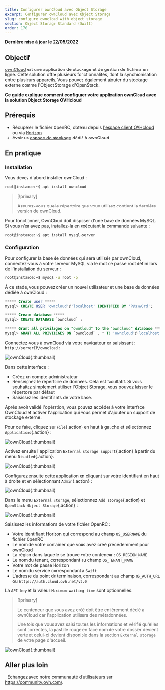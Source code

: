 ```yaml
---
title: Configurer ownCloud avec Object Storage
excerpt: Configurer ownCloud avec Object Storage
slug: configure_owncloud_with_object_storage
section: Object Storage Standard (Swift)
order: 170
---
```


**Dernière mise à jour le 22/05/2022**

## Objectif

[ownCloud](https://owncloud.org/) est une application de stockage et de gestion de fichiers en ligne.
Cette solution offre plusieurs fonctionnalités, dont la synchronisation entre plusieurs appareils. Vous pouvez également ajouter du stockage externe comme l'Object Storage d'OpenStack.

**Ce guide explique comment configurer votre application ownCloud avec la solution Object Storage OVHcloud.**

## Prérequis

- Récupérer le fichier OpenRC, obtenu depuis [l'espace client OVHcloud](https://docs.ovh.com/fr/public-cloud/charger-les-variables-denvironnement-openstack/) ou via [Horizon](https://docs.ovh.com/fr/public-cloud/presentation-dhorizon/)
- Avoir un [espace de stockage](https://docs.ovh.com/fr/storage/pcs/creation-de-conteneur/) dédié à ownCloud

## En pratique

### Installation

Vous devez d'abord installer ownCloud :

```bash
root@instance:~$ apt install owncloud
```

> [!primary]
>
> Assurez-vous que le répertoire que vous utilisez contient la dernière version de ownCloud. 
>

Pour fonctionner, OwnCloud doit disposer d'une base de données MySQL. Si vous n’en avez pas, installez-la en exécutant la commande suivante :

```bash
root@instance:~$ apt install mysql-server
```

### Configuration

Pour configurer la base de données qui sera utilisée par ownCloud, connectez-vous à votre serveur MySQL via le mot de passe root défini lors de l'installation du serveur :

```bash
root@instance:~$ mysql -u root -p
```

À ce stade, vous pouvez créer un nouvel utilisateur et une base de données dédiée à ownCloud :

```sql
***** Create user *****
mysql> CREATE USER 'owncloud'@'localhost' IDENTIFIED BY 'P@ssw0rd';

***** Create database *****
mysql> CREATE DATABASE `owncloud` ;

***** Grant all privileges on "ownCloud" to the "owncloud" database *****
mysql> GRANT ALL PRIVILEGES ON `owncloud` . * TO 'owncloud'@'localhost';
```

Connectez-vous à ownCloud via votre navigateur en saisissant : `http://serverIP/owncloud` :

![ownCloud](images/img_3325.jpg){.thumbnail}

Dans cette interface :

- Créez un compte administrateur
- Renseignez le répertoire de données. Cela est facultatif. Si vous souhaitez simplement utiliser l'Object Storage, vous pouvez laisser le répertoire par défaut.
- Saisissez les identifiants de votre base.

Après avoir validé l'opération, vous pouvez accéder à votre interface OwnCloud et activer l'application qui vous permet d'ajouter un support de stockage externe.

Pour ce faire, cliquez sur `File`{.action} en haut à gauche et sélectionnez `Applications`{.action} :

![ownCloud](images/img_3327.jpg){.thumbnail}

Activez ensuite l'application `External storage support`{.action} à partir du menu `Disabled`{.action}.

![ownCloud](images/img_3328.jpg){.thumbnail}

Configurez ensuite cette application en cliquant sur votre identifiant en haut à droite et en sélectionnant `Admin`{.action} :

![ownCloud](images/img_3326.jpg){.thumbnail}

Dans le menu `External storage`, sélectionnez `Add storage`{.action} et `OpenStack Object Storage`{.action} :

![ownCloud](images/img_3329.jpg){.thumbnail}

Saisissez les informations de votre fichier OpenRC :

- Votre identifiant Horizon qui correspond au champ `OS_USERNAME` du fichier OpenRC
- Le nom de votre container que vous avez créé précédemment pour ownCloud
- La région dans laquelle se trouve votre conteneur : `OS_REGION_NAME`
- Le nom du tenant, correspondant au champ `OS_TENANT_NAME`
- Votre mot de passe Horizon
- Le nom du service correspondant à `Swift`
- L'adresse du point de terminaison, correspondant au champ `OS_AUTH_URL` ou `https://auth.cloud.ovh.net/v2.0`


La `API key` et la valeur `Maximum waiting time` sont optionnelles.

> [!primary]
>
> Le conteneur que vous avez créé doit être entièrement dédié à ownCloud car l'application utilisera des métadonnées.
>
> Une fois que vous avez saisi toutes les informations et vérifié qu'elles sont correctes, la pastille rouge en face nom de votre dossier devient verte et celui-ci devient disponible dans la section `External storage` de votre page d'accueil.
>

![ownCloud](images/img_3330.jpg){.thumbnail}

## Aller plus loin
 
Échangez avec notre communauté d'utilisateurs sur <https://community.ovh.com/>.

